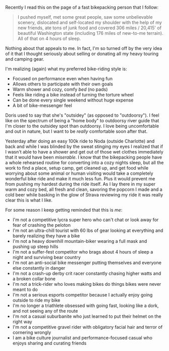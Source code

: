 Recently I read this on the page of a fast bikepacking person that I follow:

> I pushed myself, met some great people, saw some unbelievable scenery, dislocated and self-located my shoulder with the help of my new friends, ate tons of junk food and covered 306 miles / 20,415' of beautiful Washington state (including 176 miles of new-to-me terrain). All of that on 4 hours of sleep.

Nothing about that appeals to me. In fact, I'm so turned off by the very idea of it that I thought seriously about selling or donating all my heavy touring and camping gear.

I'm realizing (again) what my preferred bike-riding style is:

- Focused on performance even when having fun
- Allows others to participate with their own goals
- Warm shower and cozy, comfy *bed* (no pads)
- Feels like riding a bike instead of turning the torture wheel
- Can be done every single weekend without huge expense
- A bit of bike-messenger feel

Doris used to say that she's "outsidey" (as opposed to "outdoorsy"). I feel like on the spectrum of being a "home body" to outdoorsy river guide that I'm closer to the outsidey spot than outdoorsy. I love being uncomfortable and out in nature, but I want to be *really* comfortable soon after that.

Yesterday after doing an easy 100k ride to Noda (outside Charlotte) and back and while I was blinded by the sweat stinging my eyes I realized that if I wasn't able to have a shower and get out of those wet clothes immediately that it would have been *miserable*. I know that the bikepacking people have a whole rehearsed routine for converting into a cozy nights sleep, but all the work to find a place, setup camp, get cleaned up, and get food while worrying about some animal or human visiting would take a completely wonderful bike ride and make it much less fun. Plus it would prevent me from pushing my hardest during the ride itself. As I lay there in my super warm and cozy bed, all fresh and clean, savoring the popcorn I made and a cold beer while basking in the glow of Strava reviewing my ride it was really clear this is what I like.

For some reason I keep getting reminded that this is *me*:

- I'm not a competitive lycra super hero who can't chat or look away for fear of crashing the peloton
- I'm not an ultra-chill tourist with 60 lbs of gear looking at everything and barely realizing they have a bike
- I'm not a heavy downhill mountain-biker wearing a full mask and pushing up steep hills
- I'm not a suffer-fest competitor who brags about 4 hours of sleep a night and surviving bear country
- I'm not an anti-social bike messenger putting themselves and everyone else constantly in danger
- I'm not a crash-up derby crit racer constantly chasing higher watts and a broken collar bone
- I'm not a trick-rider who loves making bikes do things bikes were never meant to do
- I'm not a serious esports competitor because I actually enjoy going outside to ride my bike
- I'm no longer a triathlete obsessed with going fast, looking like a dork, and not seeing any of the route
- I'm not a casual suburbanite who just learned to put their helmet on the right way
- I'm not a competitive gravel rider with obligatory facial hair and terror of cornering wrongly
- I am a bike culture journalist and performance-focused casual who enjoys sharing and curating friends